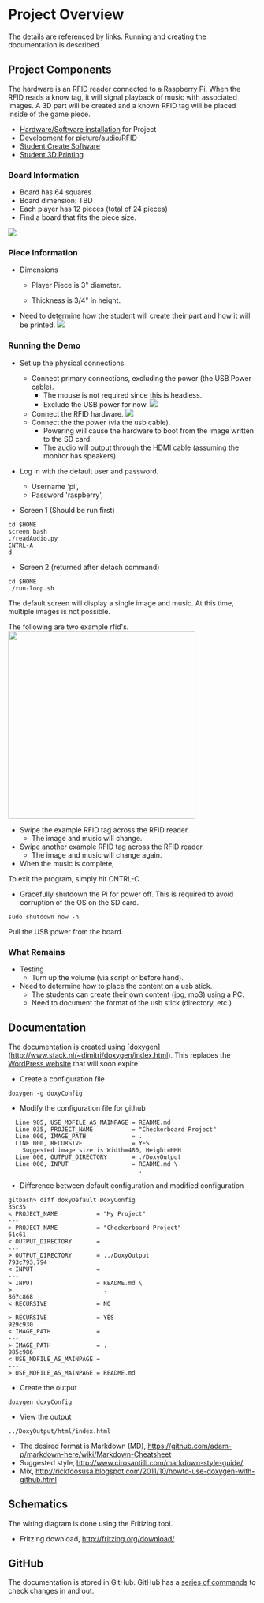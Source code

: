 # Project Overview

The details are referenced by links. Running and creating the documentation is described.

## Project Components

The hardware is an RFID reader connected to a Raspberry Pi.
When the RFID reads a know tag, it will signal playback of music with associated images.
A 3D part will be created and a known RFID tag will be placed inside of the game piece.

* [Hardware/Software installation](hw-project.md) for Project 
* [Development for picture/audio/RFID](sw-development.md)
* [Student Create Software](sc-project.md)
* [Student 3D Printing](sc-print3d.md)

### Board Information

* Board has 64 squares
* Board dimension: TBD
* Each player has 12 pieces (total of 24 pieces)
* Find a board that fits the piece size.

![](img/CheckerBoard-doxy.jpg)

### Piece Information

* Dimensions
  * Player Piece is 3" diameter.

  * Thickness is 3/4" in height.
* Need to determine how the student will create their part and how it will be printed.
![](img/CheckerMeasure-doxy.jpg)

### Running the Demo

* Set up the physical connections.
  * Connect primary connections, excluding the power (the USB Power cable).
    * The mouse is not required since this is headless.
    * Exclude the USB power for now.
![](img/PiConnection1.jpg)
  * Connect the RFID hardware.
![](img/RaspberryPi-RFID.png)
  * Connect the the power (via the usb cable).
    * Powering will cause the hardware to boot from the image written to the SD card.
    * The audio will output through the HDMI cable (assuming the monitor has speakers).
* Log in with the default user and password.
  * Username 'pi',
  * Password 'raspberry',

* Screen 1 (Should be run first)
```
cd $HOME
screen bash
./readAudio.py
CNTRL-A
d
```
* Screen 2 (returned after detach command)
```
cd $HOME
./run-loop.sh
```
The default screen will display a single image and music. At this time, multiple images is not possible.

The following are two example rfid's.
<img src=http://ecx.images-amazon.com/images/I/81m6UBRj7fL._SX425_.jpg width=380>
* Swipe the example RFID tag across the RFID reader.
  * The image and music will change.
* Swipe another example RFID tag across the RFID reader.
  * The image and music will change again.
* When the music is complete, 

To exit the program, simply hit CNTRL-C. 

* Gracefully shutdown the Pi for power off. 
This is required to avoid corruption of the OS on the SD card.
```
sudo shutdown now -h
```
Pull the USB power from the board.


### What Remains

* Testing
  * Turn up the volume (via script or before hand).
* Need to determine how to place the content on a usb stick.
  * The students can create their own content (jpg, mp3) using a PC.
  * Need to document the format of the usb stick (directory, etc.)

## Documentation

The documentation is created using [doxygen] (http://www.stack.nl/~dimitri/doxygen/index.html). This replaces the [WordPress website](http://www.stemfromgirls.org/janet-test/) that will soon expire.

* Create a configuration file
```
doxygen -g doxyConfig
```
* Modify the configuration file for github
```
  Line 985, USE_MDFILE_AS_MAINPAGE = README.md
  Line 035, PROJECT_NAME           = "Checkerboard Project"
  Line 000, IMAGE_PATH             = .
  LINE 000, RECURSIVE              = YES
    Suggested image size is Width=480, Height=HHH
  Line 000, OUTPUT_DIRECTORY       = ./DoxyOutput
  Line 000, INPUT                  = README.md \
                                     .
```
* Difference between default configuration and modified configuration
```
gitbash> diff doxyDefault DoxyConfig
35c35
< PROJECT_NAME           = "My Project"
---
> PROJECT_NAME           = "Checkerboard Project"
61c61
< OUTPUT_DIRECTORY       =
---
> OUTPUT_DIRECTORY       = ../DoxyOutput
793c793,794
< INPUT                  =
---
> INPUT                  = README.md \
>                          .
867c868
< RECURSIVE              = NO
---
> RECURSIVE              = YES
929c930
< IMAGE_PATH             =
---
> IMAGE_PATH             = .
985c986
< USE_MDFILE_AS_MAINPAGE =
---
> USE_MDFILE_AS_MAINPAGE = README.md
```
* Create the output
```
doxygen doxyConfig
```
* View the output
```
../DoxyOutput/html/index.html
```
* The desired format is Markdown (MD), https://github.com/adam-p/markdown-here/wiki/Markdown-Cheatsheet  
* Suggested style, http://www.cirosantilli.com/markdown-style-guide/
* Mix, http://rickfoosusa.blogspot.com/2011/10/howto-use-doxygen-with-github.html

## Schematics

The wiring diagram is done using the Fritizing tool.

* Fritzing download, http://fritzing.org/download/

## GitHub

The documentation is stored in GitHub. GitHub has a [series of commands](sw-github.md) to check changes in and out.

